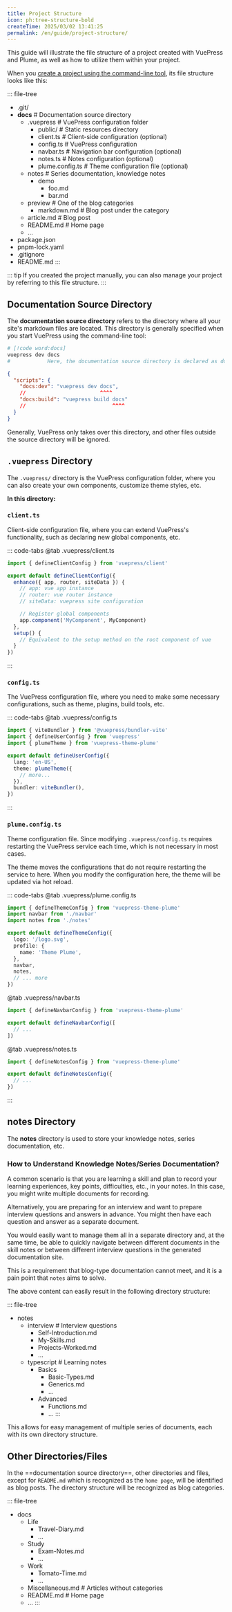 ```yaml
---
title: Project Structure
icon: ph:tree-structure-bold
createTime: 2025/03/02 13:41:25
permalink: /en/guide/project-structure/
---
```


This guide will illustrate the file structure of a project created with VuePress and Plume, as well as how to utilize them within your project.

When you [create a project using the command-line tool](./quick-start.md#command-line-installation), its file structure looks like this:

::: file-tree

- .git/
- **docs** \# Documentation source directory
  - .vuepress  \# VuePress configuration folder
    - public/ \# Static resources directory
    - client.ts \# Client-side configuration (optional)
    - config.ts \# VuePress configuration
    - navbar.ts \# Navigation bar configuration (optional)
    - notes.ts \# Notes configuration (optional)
    - plume.config.ts \# Theme configuration file  (optional)
  - notes \# Series documentation, knowledge notes
    - demo
      - foo.md
      - bar.md
  - preview \# One of the blog categories
    - markdown.md \# Blog post under the category
  - article.md \# Blog post
  - README.md \# Home page
  - …
- package.json
- pnpm-lock.yaml
- .gitignore
- README.md
  :::

::: tip If you created the project manually, you can also manage your project by referring to this file structure.
:::

## Documentation Source Directory

The **documentation source directory** refers to the directory where all your site's markdown files are located. This directory is generally specified when you start VuePress using the command-line tool:

```sh
# [!code word:docs]
vuepress dev docs
#            Here, the documentation source directory is declared as docs
```

```json title="package.json"
{
  "scripts": {
    "docs:dev": "vuepress dev docs",
    //                        ^^^^
    "docs:build": "vuepress build docs"
    //                            ^^^^
  }
}
```

Generally, VuePress only takes over this directory, and other files outside the source directory will be ignored.

## `.vuepress` Directory

The `.vuepress/` directory is the VuePress configuration folder, where you can also create your own components, customize theme styles, etc.

**In this directory:**

### `client.ts`

Client-side configuration file, where you can extend VuePress's functionality, such as declaring new global components, etc.

::: code-tabs
@tab .vuepress/client.ts

```ts
import { defineClientConfig } from 'vuepress/client'

export default defineClientConfig({
  enhance({ app, router, siteData }) {
    // app: vue app instance
    // router: vue router instance
    // siteData: vuepress site configuration

    // Register global components
    app.component('MyComponent', MyComponent)
  },
  setup() {
    // Equivalent to the setup method on the root component of vue
  }
})
```

:::

### `config.ts`

The VuePress configuration file, where you need to make some necessary configurations, such as theme, plugins, build tools, etc.

::: code-tabs
@tab .vuepress/config.ts

```ts
import { viteBundler } from '@vuepress/bundler-vite'
import { defineUserConfig } from 'vuepress'
import { plumeTheme } from 'vuepress-theme-plume'

export default defineUserConfig({
  lang: 'en-US',
  theme: plumeTheme({
    // more...
  }),
  bundler: viteBundler(),
})
```

:::

### `plume.config.ts`

Theme configuration file. Since modifying `.vuepress/config.ts` requires restarting the VuePress service each time, which is not necessary in most cases.

The theme moves the configurations that do not require restarting the service to here. When you modify the configuration here, the theme will be updated via hot reload.

::: code-tabs
@tab .vuepress/plume.config.ts

```ts
import { defineThemeConfig } from 'vuepress-theme-plume'
import navbar from './navbar'
import notes from './notes'

export default defineThemeConfig({
  logo: '/logo.svg',
  profile: {
    name: 'Theme Plume',
  },
  navbar,
  notes,
  // ... more
})
```

@tab .vuepress/navbar.ts

```ts
import { defineNavbarConfig } from 'vuepress-theme-plume'

export default defineNavbarConfig([
  // ...
])
```

@tab .vuepress/notes.ts

```ts
import { defineNotesConfig } from 'vuepress-theme-plume'

export default defineNotesConfig({
  // ...
})
```

:::

## notes Directory

The **notes** directory is used to store your knowledge notes, series documentation, etc.

### How to Understand Knowledge Notes/Series Documentation?

A common scenario is that you are learning a skill and plan to record your learning experiences, key points, difficulties, etc., in your notes. In this case, you might write multiple documents for recording.

Alternatively, you are preparing for an interview and want to prepare interview questions and answers in advance. You might then have each question and answer as a separate document.

You would easily want to manage them all in a separate directory and, at the same time, be able to quickly navigate between different documents in the skill notes or between different interview questions in the generated documentation site.

This is a requirement that blog-type documentation cannot meet, and it is a pain point that `notes` aims to solve.

The above content can easily result in the following directory structure:

::: file-tree

- notes
  - interview  \# Interview questions
    - Self-Introduction.md
    - My-Skills.md
    - Projects-Worked.md
    - …
  - typescript \# Learning notes
    - Basics
      - Basic-Types.md
      - Generics.md
      - …
    - Advanced
      - Functions.md
      - …
:::

This allows for easy management of multiple series of documents, each with its own directory structure.

## Other Directories/Files

In the ==documentation source directory==, other directories and files, except for `README.md` which is recognized as the `home page`, will be identified as blog posts. The directory structure will be recognized as blog categories.

::: file-tree

- docs
  - Life
    - Travel-Diary.md
    - …
  - Study
    - Exam-Notes.md
    - …
  - Work
    - Tomato-Time.md
    - …
  - Miscellaneous.md  \# Articles without categories
  - README.md  \# Home page
  - …
:::
